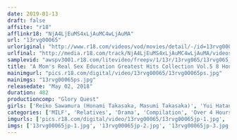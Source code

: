 ```yaml
---
date: 2019-01-13
draft: false
affsite: "r18"
afflinkr18: "NjA4LjEuMS4xLjAuMC4wLjAuMA"
url: "13rvg00065"
urloriginal: "http://www.r18.com/videos/vod/movies/detail/-/id=13rvg00065"
urlfinal: "http://media.r18.com/track/NjA4LjEuMS4xLjAuMC4wLjAuMA/videos/vod/movies/detail/-/id=13rvg00065"
samplevid: "awspv3001.r18.com/litevideo/freepv/1/13r/13rvg065/13rvg065_dmb_w.mp4"
title: "A Mom's Real Sex Education Greatest Hits Collection Vol.5 8 Hours"
mainimgurl: "pics.r18.com/digital/video/13rvg00065/13rvg00065ps.jpg"
mainimgs: "13rvg00065ps.jpg"
releasedate: "May 02, 2018"
duration: 482
productioncomp: "Glory Quest"
girls: ['Reiko Sawamura (Honami Takasaka, Masumi Takasaka)', 'Yui Hatano', 'Hibiki Otsuki', 'Kanako Ioka', 'Miho Tono', 'Rena Fukiishi', 'Satomi Hibino']
categories: ['MILF', 'Relatives', 'Drama', 'Compilation', 'Over 4 Hours', 'Hi-Def']
imgurls: ['pics.r18.com/digital/video/13rvg00065/13rvg00065jp-1.jpg', 'pics.r18.com/digital/video/13rvg00065/13rvg00065jp-2.jpg', 'pics.r18.com/digital/video/13rvg00065/13rvg00065jp-3.jpg', 'pics.r18.com/digital/video/13rvg00065/13rvg00065jp-4.jpg', 'pics.r18.com/digital/video/13rvg00065/13rvg00065jp-5.jpg', 'pics.r18.com/digital/video/13rvg00065/13rvg00065jp-6.jpg', 'pics.r18.com/digital/video/13rvg00065/13rvg00065jp-7.jpg', 'pics.r18.com/digital/video/13rvg00065/13rvg00065jp-8.jpg', 'pics.r18.com/digital/video/13rvg00065/13rvg00065jp-9.jpg', 'pics.r18.com/digital/video/13rvg00065/13rvg00065jp-10.jpg', 'pics.r18.com/digital/video/13rvg00065/13rvg00065jp-11.jpg', 'pics.r18.com/digital/video/13rvg00065/13rvg00065jp-12.jpg', 'pics.r18.com/digital/video/13rvg00065/13rvg00065jp-13.jpg', 'pics.r18.com/digital/video/13rvg00065/13rvg00065jp-14.jpg', 'pics.r18.com/digital/video/13rvg00065/13rvg00065jp-15.jpg', 'pics.r18.com/digital/video/13rvg00065/13rvg00065jp-16.jpg', 'pics.r18.com/digital/video/13rvg00065/13rvg00065jp-17.jpg', 'pics.r18.com/digital/video/13rvg00065/13rvg00065jp-18.jpg', 'pics.r18.com/digital/video/13rvg00065/13rvg00065jp-19.jpg', 'pics.r18.com/digital/video/13rvg00065/13rvg00065jp-20.jpg']
imgs: ['13rvg00065jp-1.jpg', '13rvg00065jp-2.jpg', '13rvg00065jp-3.jpg', '13rvg00065jp-4.jpg', '13rvg00065jp-5.jpg', '13rvg00065jp-6.jpg', '13rvg00065jp-7.jpg', '13rvg00065jp-8.jpg', '13rvg00065jp-9.jpg', '13rvg00065jp-10.jpg', '13rvg00065jp-11.jpg', '13rvg00065jp-12.jpg', '13rvg00065jp-13.jpg', '13rvg00065jp-14.jpg', '13rvg00065jp-15.jpg', '13rvg00065jp-16.jpg', '13rvg00065jp-17.jpg', '13rvg00065jp-18.jpg', '13rvg00065jp-19.jpg', '13rvg00065jp-20.jpg']
---
```

